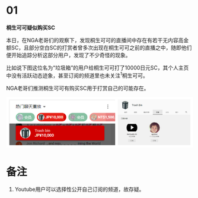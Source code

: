 # 01

**桐生可可疑似购买SC**

本日，在NGA老哥们的观察下，发现桐生可可的直播间中存在有若干无内容高金额SC，且部分空白SC的打赏者曾多次出现在桐生可可之前的直播之中，随即他们便开始追踪分析这部分用户，发现了不少奇怪的现象。

比如说下图这位名为“垃圾箱”的用户给桐生可可打了10000日元SC，其个人主页中没有活跃动态迹象，甚至订阅的频道里也未关注<sup>1</sup>桐生可可。

NGA老哥们推测桐生可可有购买SC用于打赏自己的可能存在。

![Trash bin](img-trashbin.png)

# 备注

1. Youtube用户可以选择性公开自己订阅的频道，故存疑。